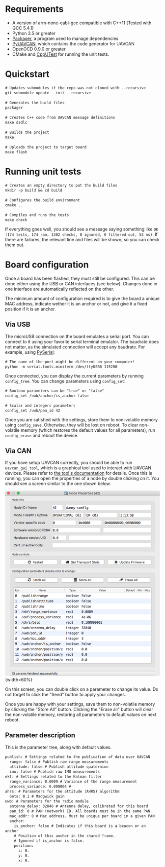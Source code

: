 # Requirements

* A version of arm-none-eabi-gcc compatible with C++11 (Tested with GCC 5.4.1)
* Python 3.5 or greater
* [Packager](https://github.com/cvra/packager), a program used to manage dependencies
* [PyUAVCAN](https://github.com/UAVCAN/pyuavcan), which contains the code generator for UAVCAN
* OpenOCD 0.9.0 or greater
* CMake and [CppUTest](http://cpputest.github.io/) for running the unit tests.

# Quickstart

```
# Updates submodules if the repo was not cloned with --recursive
git submodule update --init --recursive

# Generates the build files
packager

# Creates C++ code from UAVCAN message definitions
make dsdlc

# Builds the project
make

# Uploads the project to target board
make flash
```

# Running unit tests

```
# Creates an empty directory to put the build files
mkdir -p build && cd build

# Configures the build environment
cmake ..

# Compiles and runs the tests
make check
```

If everything goes well, you should see a message saying something like `OK (174 tests, 174 ran, 1302 checks, 0 ignored, 0 filtered out, 53 ms)`.
If there are failures, the relevant line and files will be shown, so you can check them out.

# Board configuration

Once a board has been flashed, they must still be configured.
This can be done either using the USB or CAN interfaces (see below).
Changes done in one interface are automatically reflected on the other.

The minimum amount of configuration required is to give the board a unique MAC address, indicate wether it is an anchor or not, and give it a fixed position if it is an anchor.

## Via USB

The microUSB connection on the board emulates a serial port.
You can connect to it using your favorite serial terminal emulator.
The baudrate does not matter, as the simulated connection will accept any baudrate.
For example, using [PySerial](https://pythonhosted.org/pyserial/):

```
# The name of the port might be different on your computer!
python -m serial.tools.miniterm /dev/ttyUSB0 115200
```

Once connected, you can display the current parameters by running `config_tree`.
You can change parameters using `config_set`:

```
# Boolean parameters can be "true" or "false"
config_set /uwb/anchor/is_anchor false

# Scalar and integers parameters
config_set /uwb/pan_id 42
```

Once you are satisfied with the settings, store them to non-volatile memory using `config_save`.
Otherwise, they will be lost on reboot.
To clear non-volatile memory (which restores the default values for all parameters), run `config_erase` and reboot the device.

## Via CAN

If you have setup UAVCAN correctly, you should be able to run `uavcan_gui_tool`, which is a graphical tool used to interact with UAVCAN devices.
Please refer to [the tool's documentation](http://uavcan.org/GUI_Tool/Overview/) for details.
Once this is running, you can open the properties of a node by double clicking on it.
You should see a screen similar to the one shown below.

![UAVCAN parameter GUI](doc/report/figures/uavcan_gui.png){width=60%}

On this screen, you can double click on a parameter to change its value.
Do not forget to click the "Send" button to apply your changes.

Once you are happy with your settings, save them to non-volatile memory by clicking the "Store All" button.
Clicking the "Erase all" button will clear the non-volatile memory, restoring all parameters to default values on next reboot.

## Parameter description

This is the parameter tree, along with default values.

```
publish: # Settings related to the publication of data over UAVCAN
  range: false # Publish raw range measurements
  attitude: false # Publish attitude quaternion
  imu: false # Publish raw IMU measurements
ekf: # Settings related to the Kalman filter
  range_variance: 0.0009 # Variance of the range measurement
  process_variance: 0.000004 #
ahrs: # Parameters for the attitude (AHRS) algorithm
  beta: 0.1 # Madgwick gain
uwb: # Parameters for the radio module
  antenna_delay: 32840 # Antenna delay, calibrated for this board
  pan_id: 0 # PAN (network) ID. All boards must be in the same PAN
  mac_addr: 0 # Mac address. Must be unique per board in a given PAN
  anchor:
    is_anchor: false # Indicates if this board is a beacon or an anchor
    # Position of this anchor in the shared frame.
    # Ignored if is_anchor is false.
    position:
      z: 0.
      y: 0.
      x: 0.
```
